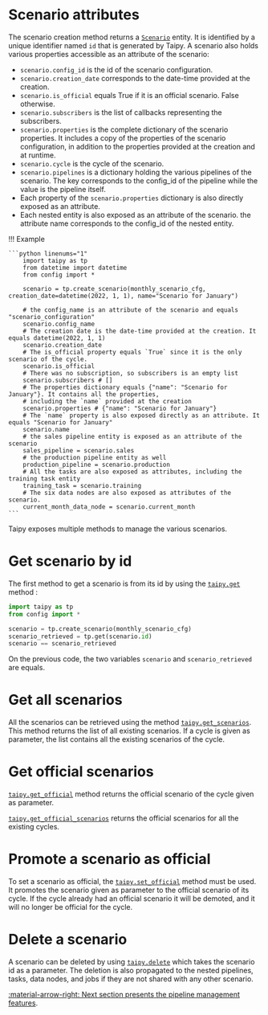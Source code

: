 # Scenario attributes

The scenario creation method returns a [`Scenario`](../../../reference/#taipy.core.scenario.scenario.Scenario) entity.
It is identified by a unique identifier named `id` that is generated by Taipy.
A scenario also holds various properties accessible as an attribute of the scenario:

-   `scenario.config_id` is the id of the scenario configuration.
-   `scenario.creation_date` corresponds to the date-time provided at the creation.
-   `scenario.is_official` equals True if it is an official scenario. False otherwise.
-   `scenario.subscribers` is the list of callbacks representing the subscribers.
-   `scenario.properties` is the complete dictionary of the scenario properties. It includes a copy of
    the properties of the scenario configuration, in addition to the properties provided at the creation and at runtime.
-   `scenario.cycle` is the cycle of the scenario.
-   `scenario.pipelines` is a dictionary holding the various pipelines of the scenario. The key corresponds
    to the config_id of the pipeline while the value is the pipeline itself.
-   Each property of the `scenario.properties` dictionary is also directly exposed as an attribute.
-   Each nested entity is also exposed as an attribute of the scenario. the attribute name corresponds to the config_id
    of the nested entity.

!!! Example

    ```python linenums="1"
        import taipy as tp
        from datetime import datetime
        from config import *

        scenario = tp.create_scenario(monthly_scenario_cfg, creation_date=datetime(2022, 1, 1), name="Scenario for January")

        # the config_name is an attribute of the scenario and equals "scenario_configuration"
        scenario.config_name
        # The creation date is the date-time provided at the creation. It equals datetime(2022, 1, 1)
        scenario.creation_date
        # The is_official property equals `True` since it is the only scenario of the cycle.
        scenario.is_official
        # There was no subscription, so subscribers is an empty list
        scenario.subscribers # []
        # The properties dictionary equals {"name": "Scenario for January"}. It contains all the properties,
        # including the `name` provided at the creation
        scenario.properties # {"name": "Scenario for January"}
        # The `name` property is also exposed directly as an attribute. It equals "Scenario for January"
        scenario.name
        # the sales pipeline entity is exposed as an attribute of the scenario
        sales_pipeline = scenario.sales
        # the production pipeline entity as well
        production_pipeline = scenario.production
        # All the tasks are also exposed as attributes, including the training task entity
        training_task = scenario.training
        # The six data nodes are also exposed as attributes of the scenario.
        current_month_data_node = scenario.current_month
    ```

Taipy exposes multiple methods to manage the various scenarios.

# Get scenario by id

The first method to get a scenario is from its id by using the [`taipy.get`](../../../reference/#taipy.core.taipy.get)
method :

```python linenums="1"
import taipy as tp
from config import *

scenario = tp.create_scenario(monthly_scenario_cfg)
scenario_retrieved = tp.get(scenario.id)
scenario == scenario_retrieved
```

On the previous code, the two variables `scenario` and `scenario_retrieved` are equals.

# Get all scenarios

All the scenarios can be retrieved using the method [`taipy.get_scenarios`](../../../reference/#taipy.core.taipy.get_scenarios).
This method returns the list of all existing scenarios. If a cycle is given as parameter, the list contains all the
existing scenarios of the cycle.

# Get official scenarios

[`taipy.get_official`](../../../reference/#taipy.core.taipy.get_official) method returns the official scenario of the cycle
given as parameter.

[`taipy.get_official_scenarios`](../../../reference/#taipy.core.taipy.get_official_scenarios) returns the official scenarios for
all the existing cycles.

# Promote a scenario as official

To set a scenario as official, the [`taipy.set_official`](../../../reference/#taipy.core.taipy.set_official) method must
be used. It promotes the scenario given as parameter to the official scenario of its cycle. If the cycle already
had an official scenario it will be demoted, and it will no longer be official for the cycle.

# Delete a scenario

A scenario can be deleted by using [`taipy.delete`](../../../reference/#taipy.core.taipy.delete)
which takes the scenario id as a parameter. The deletion is also propagated to the nested pipelines, tasks, data
nodes, and jobs if they are not shared with any other scenario.

[:material-arrow-right: Next section presents the pipeline management features](pipeline-mgt.md).
